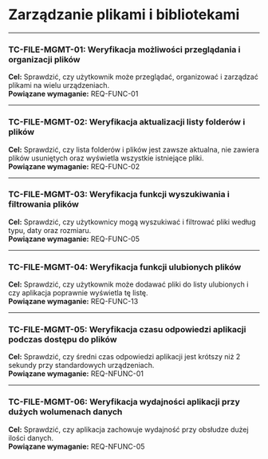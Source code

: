 # Zarządzanie plikami i bibliotekami

---

### TC-FILE-MGMT-01: Weryfikacja możliwości przeglądania i organizacji plików
**Cel:** Sprawdzić, czy użytkownik może przeglądać, organizować i zarządzać plikami na wielu urządzeniach.  
**Powiązane wymaganie:** REQ-FUNC-01  

---

### TC-FILE-MGMT-02: Weryfikacja aktualizacji listy folderów i plików
**Cel:** Sprawdzić, czy lista folderów i plików jest zawsze aktualna, nie zawiera plików usuniętych oraz wyświetla wszystkie istniejące pliki.  
**Powiązane wymaganie:** REQ-FUNC-02  

---

### TC-FILE-MGMT-03: Weryfikacja funkcji wyszukiwania i filtrowania plików
**Cel:** Sprawdzić, czy użytkownicy mogą wyszukiwać i filtrować pliki według typu, daty oraz rozmiaru.  
**Powiązane wymaganie:** REQ-FUNC-05  

---

### TC-FILE-MGMT-04: Weryfikacja funkcji ulubionych plików
**Cel:** Sprawdzić, czy użytkownik może dodawać pliki do listy ulubionych i czy aplikacja poprawnie wyświetla tę listę.  
**Powiązane wymaganie:** REQ-FUNC-13  

---

### TC-FILE-MGMT-05: Weryfikacja czasu odpowiedzi aplikacji podczas dostępu do plików
**Cel:** Sprawdzić, czy średni czas odpowiedzi aplikacji jest krótszy niż 2 sekundy przy standardowych urządzeniach.  
**Powiązane wymaganie:** REQ-NFUNC-01  

---

### TC-FILE-MGMT-06: Weryfikacja wydajności aplikacji przy dużych wolumenach danych
**Cel:** Sprawdzić, czy aplikacja zachowuje wydajność przy obsłudze dużej ilości danych.  
**Powiązane wymaganie:** REQ-NFUNC-05  
